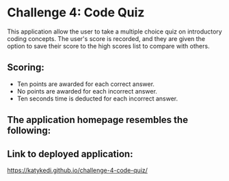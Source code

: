 # Challenge 4: Code Quiz

This application allow the user to take a multiple choice quiz on introductory coding concepts. The user's score is recorded, and they are given the option to save their score to the high scores list to compare with others.

## Scoring:
- Ten points are awarded for each correct answer.
- No points are awarded for each incorrect answer.
- Ten seconds time is deducted for each incorrect answer.

## The application homepage resembles the following:


## Link to deployed application:
https://katykedi.github.io/challenge-4-code-quiz/
